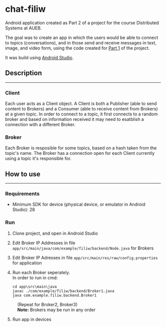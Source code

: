 # chat-filiw

Android application created as Part 2 of a project for the course Distributed Systems at AUEB.

The goal was to create an app in which the users would be able to connect to topics (conversations), and in those send and receive messages in text, image, and video form, using the code created for [Part 1](https://github.com/tassos37000/distributed-sytems) of the project.

It was build using [Android Studio](https://developer.android.com/studio).

## Description
---
### Client

Each user acts as a Client object. A Client is both a Publisher (able to send content to Brokers) and a Consumer (able to receive content from Brokers) at a given topic.
In order to connect to a topic, it first connects to a random broker and based on information received it may need to esatblish a connection with a different Broker.

### Broker

Each Broker is resposible for some topics, based on a hash taken from the topic's name.
The Broker has a connection open for each Client currently using a topic it's responsible for.

## How to use
---
### Requirements

* Minimum SDK for device (physical device, or emulator in Android Studio): 28

### Run

1. Clone project, and open in Android Studio

2. Edit Broker IP Addresses in file ```app/src/main/java/com/example/filiw/backend/Node.java``` for Brokers

3. Edit Broker IP Adresses in file ```app/src/main/res/raw/config.properties``` for application

4. Run each Broker seperately.\
In order to run in cmd:
    ```
    cd app\src\main\java
    javac ./com/example/filiw/backend/Broker1.java
    java com.example.filiw.backend.Broker1
    ```
&nbsp;&nbsp;&nbsp;&nbsp;&nbsp;&nbsp;&nbsp;&nbsp;&nbsp;&nbsp;(Repeat for Broker2, Broker3)\
&nbsp;&nbsp;&nbsp;&nbsp;&nbsp;&nbsp;&nbsp;&nbsp;&nbsp;&nbsp;**Note:** Brokers may be run in any order

5. Run app in devices
